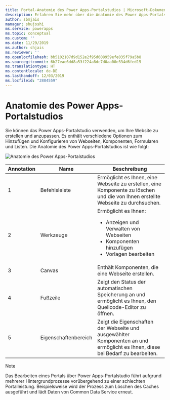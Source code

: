 ```yaml
---
title: Portal-Anatomie des Power Apps-Portalstudios | Microsoft-Dokumentation
description: Erfahren Sie mehr über die Anatomie des Power Apps-Portalstudios.
author: sbmjais
manager: shujoshi
ms.service: powerapps
ms.topic: conceptual
ms.custom: ''
ms.date: 11/29/2019
ms.author: shjais
ms.reviewer: ''
ms.openlocfilehash: bb5102107d9d152e2f95d608959efe035f79a5b8
ms.sourcegitcommit: 6b27eae6dd8a53f224a8dc7d0aa00e334d6fed15
ms.translationtype: HT
ms.contentlocale: de-DE
ms.lasthandoff: 12/03/2019
ms.locfileid: "2884559"
---
```

# <a name="power-apps-portals-studio-anatomy"></a>Anatomie des Power Apps-Portalstudios

Sie können das Power Apps-Portalstudio verwenden, um Ihre Website zu erstellen und anzupassen. Es enthält verschiedene Optionen zum Hinzufügen und Konfigurieren von Webseiten, Komponenten, Formularen und Listen. Die Anatomie des Power Apps-Portalstudios ist wie folgt:

![Anatomie des Power Apps-Portalstudios](media/maker-anatomy.png "Anatomie des Power Apps-Portalstudios")  

| **Annotation** | **Name**        | **Beschreibung**                                                                              |
|----------------|-----------------|----------------------------------------------------------------------------------------------|
| 1              | Befehlsleiste     | Ermöglicht es Ihnen, eine Webseite zu erstellen, eine Komponente zu löschen und die von Ihnen erstellte Webseite zu durchsuchen.  |
| 2              | Werkzeuge        | Ermöglicht es Ihnen:<ul><li>Anzeigen und Verwalten von Webseiten</li><li>Komponenten hinzufügen</li><li>Vorlagen bearbeiten</li></ul>  |
| 3              | Canvas          | Enthält Komponenten, die eine Webseite erstellen.                                                    |
| 4              | Fußzeile          | Zeigt den Status der automatischen Speicherung an und ermöglicht es Ihnen, den Quellcode-Editor zu öffnen.                         |
| 5              | Eigenschaftenbereich | Zeigt die Eigenschaften der Webseite und ausgewählter Komponenten an und ermöglicht es Ihnen, diese bei Bedarf zu bearbeiten. |

> [!NOTE]
> Das Bearbeiten eines Portals über Power Apps-Portalstudio führt aufgrund mehrerer Hintergrundprozesse vorübergehend zu einer schlechten Portalleistung. Beispielsweise wird der Prozess zum Löschen des Caches ausgeführt und lädt Daten von Common Data Service erneut.

